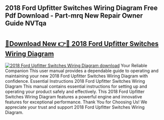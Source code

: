 ## 2018 Ford Upfitter Switches Wiring Diagram Free Pdf Download - Part-mrq New Repair Owner Guide NVTqa

# <h2><a href="http://dfovk33.blite.top/?on=2018+Ford+Upfitter+Switches+Wiring+Diagram">🔗Download New 👉🔴 2018 Ford Upfitter Switches Wiring Diagram</a></h2>

[![2018 Ford Upfitter Switches Wiring Diagram download](https://i.imgur.com/lujVjoI.png)](http://dfovk33.blite.top/?on=2018+Ford+Upfitter+Switches+Wiring+Diagram)
Your Reliable Companion This user manual provides a dependable guide to operating and maintaining your new 2018 Ford Upfitter Switches Wiring Diagram with confidence. Essential Instructions 2018 Ford Upfitter Switches Wiring Diagram This manual contains essential instructions for setting up and operating your product safely and effectively. This 2018 Ford Upfitter Switches Wiring Diagram features a powerful engine and innovative features for exceptional performance. Thank You for Choosing Us! We appreciate your trust and support 2018 Ford Upfitter Switches Wiring Diagram.
